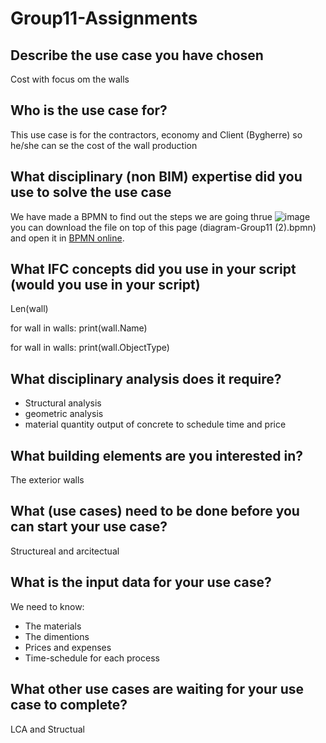 # Group11-Assignments
## Describe the use case you have chosen
Cost with focus om the walls

## Who is the use case for?
This use case is for the contractors, economy and Client (Bygherre) so he/she can se the cost of the wall production 

## What disciplinary (non BIM) expertise did you use to solve the use case
We have made a BPMN to find out the steps we are going thrue
![image](https://github.com/AnjaHolmquist/Group11-Assignments/blob/main/BPMN.png)
you can download the file on top of this page (diagram-Group11 (2).bpmn)
and open it in [BPMN online](https://demo.bpmn.io/). 

## What IFC concepts did you use in your script (would you use in your script)
Len(wall)

for wall in walls:
    print(wall.Name)
    
for wall in walls:
    print(wall.ObjectType)

## What disciplinary analysis does it require?
- Structural analysis
- geometric analysis 
- material quantity output of concrete to schedule time and price

## What building elements are you interested in?
The exterior walls

## What (use cases) need to be done before you can start your use case?
Structureal and arcitectual

## What is the input data for your use case?
We need to know: 
- The materials
- The dimentions
- Prices and expenses
- Time-schedule for each process

## What other use cases are waiting for your use case to complete?
LCA and Structual
